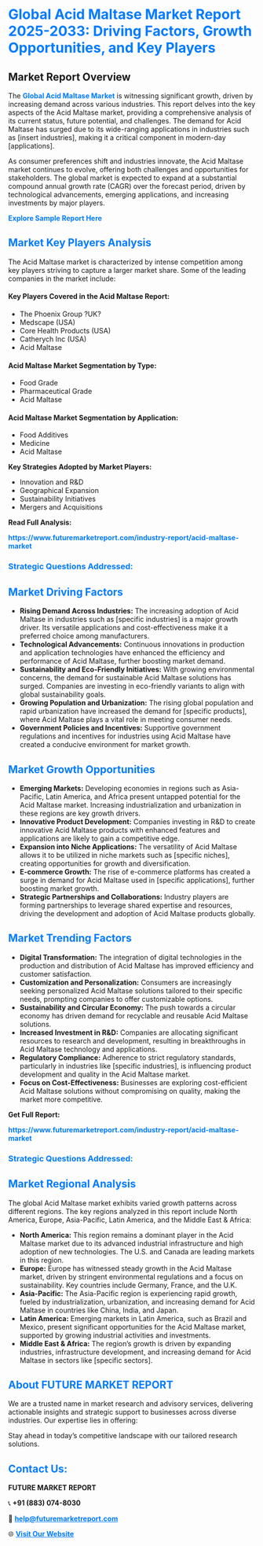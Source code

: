 <h1 style="color: #007BFF;">Global Acid Maltase Market Report 2025-2033: Driving Factors, Growth Opportunities, and Key Players</h1>

<section id="overview">
<h2>Market Report Overview</h2>
<p>The <a href="https://www.futuremarketreport.com/industry-report/acid-maltase-market" style="color: #007BFF; text-decoration: none;"><strong>Global Acid Maltase Market</strong></a> is witnessing significant growth, driven by increasing demand across various industries. This report delves into the key aspects of the Acid Maltase market, providing a comprehensive analysis of its current status, future potential, and challenges. The demand for Acid Maltase has surged due to its wide-ranging applications in industries such as [insert industries], making it a critical component in modern-day [applications].</p>
<p>As consumer preferences shift and industries innovate, the Acid Maltase market continues to evolve, offering both challenges and opportunities for stakeholders. The global market is expected to expand at a substantial compound annual growth rate (CAGR) over the forecast period, driven by technological advancements, emerging applications, and increasing investments by major players.</p>
</section>

<section id="overview">
<p><a href="https://www.futuremarketreport.com/request-sample/reportId=99246" style="color: #007BFF; text-decoration: none;"><strong>Explore Sample Report Here</strong></a></p>
</section>

<section id="key-players">
<h2 style="color: #007BFF;">Market Key Players Analysis</h2>
<p>The Acid Maltase market is characterized by intense competition among key players striving to capture a larger market share. Some of the leading companies in the market include:</p>
<h4>Key Players Covered in the Acid Maltase Report:</h4>
<ul><li>The Phoenix Group ?UK?</li><li>Medscape (USA)</li><li>Core Health Products (USA)</li><li>Catherych Inc (USA)</li><li>Acid Maltase</li></ul>
<h4>Acid Maltase Market Segmentation by Type:</h4>
<ul><li>Food Grade</li><li>Pharmaceutical Grade</li><li>Acid Maltase</li></ul>

<h4>Acid Maltase Market Segmentation by Application:</h4>
<ul><li>Food Additives</li><li>Medicine</li><li>Acid Maltase</li></ul>
<p><strong>Key Strategies Adopted by Market Players:</strong></p>
<ul>
<li>Innovation and R&D</li>
<li>Geographical Expansion</li>
<li>Sustainability Initiatives</li>
<li>Mergers and Acquisitions</li>
</ul>
</section>

<section>
<p><strong>Read Full Analysis: </strong></p><a href="https://www.futuremarketreport.com/industry-report/acid-maltase-market" style="color: #007BFF; text-decoration: none;"><strong>https://www.futuremarketreport.com/industry-report/acid-maltase-market</strong></a>
<h3 style="color: #007BFF;">Strategic Questions Addressed:</h3>
</section>

<section id="driving-factors">
<h2 style="color: #007BFF;">Market Driving Factors</h2>
<ul>
<li><strong>Rising Demand Across Industries:</strong> The increasing adoption of Acid Maltase in industries such as [specific industries] is a major growth driver. Its versatile applications and cost-effectiveness make it a preferred choice among manufacturers.</li>
<li><strong>Technological Advancements:</strong> Continuous innovations in production and application technologies have enhanced the efficiency and performance of Acid Maltase, further boosting market demand.</li>
<li><strong>Sustainability and Eco-Friendly Initiatives:</strong> With growing environmental concerns, the demand for sustainable Acid Maltase solutions has surged. Companies are investing in eco-friendly variants to align with global sustainability goals.</li>
<li><strong>Growing Population and Urbanization:</strong> The rising global population and rapid urbanization have increased the demand for [specific products], where Acid Maltase plays a vital role in meeting consumer needs.</li>
<li><strong>Government Policies and Incentives:</strong> Supportive government regulations and incentives for industries using Acid Maltase have created a conducive environment for market growth.</li>
</ul>
</section>

<section id="growth-opportunities">
<h2 style="color: #007BFF;">Market Growth Opportunities</h2>
<ul>
<li><strong>Emerging Markets:</strong> Developing economies in regions such as Asia-Pacific, Latin America, and Africa present untapped potential for the Acid Maltase market. Increasing industrialization and urbanization in these regions are key growth drivers.</li>
<li><strong>Innovative Product Development:</strong> Companies investing in R&D to create innovative Acid Maltase products with enhanced features and applications are likely to gain a competitive edge.</li>
<li><strong>Expansion into Niche Applications:</strong> The versatility of Acid Maltase allows it to be utilized in niche markets such as [specific niches], creating opportunities for growth and diversification.</li>
<li><strong>E-commerce Growth:</strong> The rise of e-commerce platforms has created a surge in demand for Acid Maltase used in [specific applications], further boosting market growth.</li>
<li><strong>Strategic Partnerships and Collaborations:</strong> Industry players are forming partnerships to leverage shared expertise and resources, driving the development and adoption of Acid Maltase products globally.</li>
</ul>
</section>

<section id="trending-factors">
<h2 style="color: #007BFF;">Market Trending Factors</h2>
<ul>
<li><strong>Digital Transformation:</strong> The integration of digital technologies in the production and distribution of Acid Maltase has improved efficiency and customer satisfaction.</li>
<li><strong>Customization and Personalization:</strong> Consumers are increasingly seeking personalized Acid Maltase solutions tailored to their specific needs, prompting companies to offer customizable options.</li>
<li><strong>Sustainability and Circular Economy:</strong> The push towards a circular economy has driven demand for recyclable and reusable Acid Maltase solutions.</li>
<li><strong>Increased Investment in R&D:</strong> Companies are allocating significant resources to research and development, resulting in breakthroughs in Acid Maltase technology and applications.</li>
<li><strong>Regulatory Compliance:</strong> Adherence to strict regulatory standards, particularly in industries like [specific industries], is influencing product development and quality in the Acid Maltase market.</li>
<li><strong>Focus on Cost-Effectiveness:</strong> Businesses are exploring cost-efficient Acid Maltase solutions without compromising on quality, making the market more competitive.</li>
</ul>
</section>

<section>
<p><strong>Get Full Report: </strong></p><a href="https://www.futuremarketreport.com/industry-report/acid-maltase-market" style="color: #007BFF; text-decoration: none;"><strong>https://www.futuremarketreport.com/industry-report/acid-maltase-market</strong></a>
<h3 style="color: #007BFF;">Strategic Questions Addressed:</h3>
</section>


<section id="regional-analysis">
<h2 style="color: #007BFF;">Market Regional Analysis</h2>
<p>The global Acid Maltase market exhibits varied growth patterns across different regions. The key regions analyzed in this report include North America, Europe, Asia-Pacific, Latin America, and the Middle East & Africa:</p>
<ul>
<li><strong>North America:</strong> This region remains a dominant player in the Acid Maltase market due to its advanced industrial infrastructure and high adoption of new technologies. The U.S. and Canada are leading markets in this region.</li>
<li><strong>Europe:</strong> Europe has witnessed steady growth in the Acid Maltase market, driven by stringent environmental regulations and a focus on sustainability. Key countries include Germany, France, and the U.K.</li>
<li><strong>Asia-Pacific:</strong> The Asia-Pacific region is experiencing rapid growth, fueled by industrialization, urbanization, and increasing demand for Acid Maltase in countries like China, India, and Japan.</li>
<li><strong>Latin America:</strong> Emerging markets in Latin America, such as Brazil and Mexico, present significant opportunities for the Acid Maltase market, supported by growing industrial activities and investments.</li>
<li><strong>Middle East & Africa:</strong> The region’s growth is driven by expanding industries, infrastructure development, and increasing demand for Acid Maltase in sectors like [specific sectors].</li>
</ul>
</section>

<footer>
<h2 style="color: #007BFF;">About FUTURE MARKET REPORT</h2>
<p>We are a trusted name in market research and advisory services, delivering actionable insights and strategic support to businesses across diverse industries. Our expertise lies in offering:</p>

<p>Stay ahead in today’s competitive landscape with our tailored research solutions.</p>

<h2 style="color: #007BFF;">Contact Us:</h2>
<p><strong>FUTURE MARKET REPORT</strong></p>
<p>📞 <strong>+91 (883) 074-8030</strong></p>
<p>📧 <strong><a href="mailto:help@futuremarketreport.com" style="color: #007BFF;">help@futuremarketreport.com</a></strong></p>
<p>🌐 <strong><a href="https://www.futuremarketreport.com/" style="color: #007BFF;">Visit Our Website</a></strong></p>
</footer>